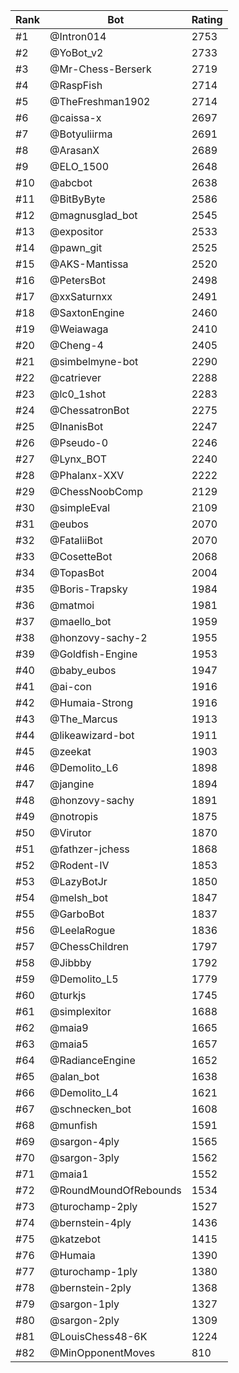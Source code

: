 Rank|Bot|Rating
---|---|---
#1|@Intron014|2753
#2|@YoBot_v2|2733
#3|@Mr-Chess-Berserk|2719
#4|@RaspFish|2714
#5|@TheFreshman1902|2714
#6|@caissa-x|2697
#7|@Botyuliirma|2691
#8|@ArasanX|2689
#9|@ELO_1500|2648
#10|@abcbot|2638
#11|@BitByByte|2586
#12|@magnusglad_bot|2545
#13|@expositor|2533
#14|@pawn_git|2525
#15|@AKS-Mantissa|2520
#16|@PetersBot|2498
#17|@xxSaturnxx|2491
#18|@SaxtonEngine|2460
#19|@Weiawaga|2410
#20|@Cheng-4|2405
#21|@simbelmyne-bot|2290
#22|@catriever|2288
#23|@lc0_1shot|2283
#24|@ChessatronBot|2275
#25|@InanisBot|2247
#26|@Pseudo-0|2246
#27|@Lynx_BOT|2240
#28|@Phalanx-XXV|2222
#29|@ChessNoobComp|2129
#30|@simpleEval|2109
#31|@eubos|2070
#32|@FataliiBot|2070
#33|@CosetteBot|2068
#34|@TopasBot|2004
#35|@Boris-Trapsky|1984
#36|@matmoi|1981
#37|@maello_bot|1959
#38|@honzovy-sachy-2|1955
#39|@Goldfish-Engine|1953
#40|@baby_eubos|1947
#41|@ai-con|1916
#42|@Humaia-Strong|1916
#43|@The_Marcus|1913
#44|@likeawizard-bot|1911
#45|@zeekat|1903
#46|@Demolito_L6|1898
#47|@jangine|1894
#48|@honzovy-sachy|1891
#49|@notropis|1875
#50|@Virutor|1870
#51|@fathzer-jchess|1868
#52|@Rodent-IV|1853
#53|@LazyBotJr|1850
#54|@melsh_bot|1847
#55|@GarboBot|1837
#56|@LeelaRogue|1836
#57|@ChessChildren|1797
#58|@Jibbby|1792
#59|@Demolito_L5|1779
#60|@turkjs|1745
#61|@simplexitor|1688
#62|@maia9|1665
#63|@maia5|1657
#64|@RadianceEngine|1652
#65|@alan_bot|1638
#66|@Demolito_L4|1621
#67|@schnecken_bot|1608
#68|@munfish|1591
#69|@sargon-4ply|1565
#70|@sargon-3ply|1562
#71|@maia1|1552
#72|@RoundMoundOfRebounds|1534
#73|@turochamp-2ply|1527
#74|@bernstein-4ply|1436
#75|@katzebot|1415
#76|@Humaia|1390
#77|@turochamp-1ply|1380
#78|@bernstein-2ply|1368
#79|@sargon-1ply|1327
#80|@sargon-2ply|1309
#81|@LouisChess48-6K|1224
#82|@MinOpponentMoves|810
